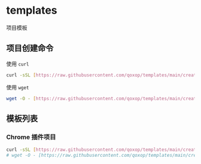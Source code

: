 # templates

项目模板

## 项目创建命令

使用 `curl`
```bash
curl -sSL [https://raw.githubusercontent.com/qoxop/templates/main/create.sh] | bash -s -- -p=项目模板名称 -n=项目名称 -t=标签名称-可选
```

使用 `wget`
```bash
wget -O - [https://raw.githubusercontent.com/qoxop/templates/main/create.sh] | bash -s -- -p=项目模板名称 -n=项目名称 -t=标签名称-可选
```

## 模板列表

### Chrome 插件项目

```bash
curl -sSL [https://raw.githubusercontent.com/qoxop/templates/main/create.sh] | bash -s -- -p=chrome-extension -n=my-chrome-extension
# wget -O - [https://raw.githubusercontent.com/qoxop/templates/main/create.sh] | bash -s -- -p=chrome-extension -n=my-chrome-extension
```